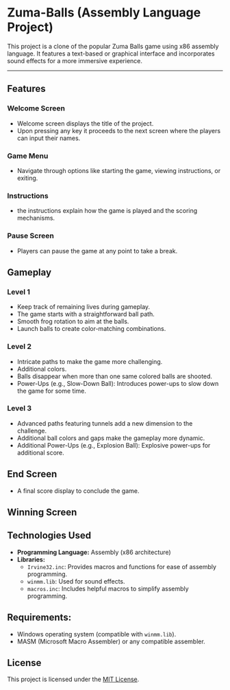 # Zuma-Balls (Assembly Language Project)

This project is a clone of the popular Zuma Balls game using x86 assembly language. It features a text-based or graphical interface and incorporates sound effects for a more immersive experience.

---

## Features
### Welcome Screen
- Welcome screen displays the title of the project.
- Upon pressing any key it proceeds to the next screen where the players can input their names.
### Game Menu
- Navigate through options like starting the game, viewing instructions, or exiting.
### Instructions 
- the instructions explain how the game is played and the scoring mechanisms.
### Pause Screen
- Players can pause the game at any point to take a break.

## Gameplay
### Level 1
- Keep track of remaining lives during gameplay.
- The game starts with a straightforward ball path.
- Smooth frog rotation to aim at the balls.
- Launch balls to create color-matching combinations.

### Level 2
- Intricate paths to make the game more challenging.
- Additional colors.
- Balls disappear when more than one same colored balls are shooted.
- Power-Ups (e.g., Slow-Down Ball): Introduces power-ups to slow down the game for some time.

### Level 3
- Advanced paths featuring tunnels add a new dimension to the challenge.
- Additional ball colors and gaps make the gameplay more dynamic.
- Additional Power-Ups (e.g., Explosion Ball): Explosive power-ups for additional score.

## End Screen
- A final score display to conclude the game.
## Winning Screen

## Technologies Used
- **Programming Language:** Assembly (x86 architecture)
- **Libraries:**
  - `Irvine32.inc`: Provides macros and functions for ease of assembly programming.
  - `winmm.lib`: Used for sound effects.
  - `macros.inc`: Includes helpful macros to simplify assembly programming.

## Requirements:
   - Windows operating system (compatible with `winmm.lib`).
   - MASM (Microsoft Macro Assembler) or any compatible assembler.

## License
This project is licensed under the [MIT License](LICENSE).
